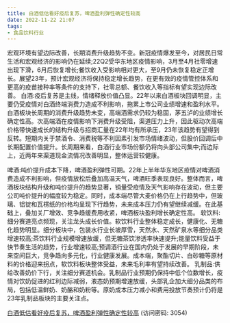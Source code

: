 ```yaml
---
title: 白酒低估看好疫后复苏，啤酒盈利弹性确定性较高
date: 2022-11-22 21:07
tags:
- 食品饮料行业
---
```

宏观环境有望边际改善，长期消费升级趋势不变。新冠疫情爆发至今，对居民日常生活和宏观经济的影响仍在延续;22Q2受华东地区疫情影响，3月至4月社零增速出现下滑，6月后恢复增长;餐饮收入受影响相对更大，至9月仍未恢复稳定正增长。展望23年，预计宏观经济将保持稳定增长趋势，在更有效的疫情管控体系和更高的疫苗接种率等条件的支持下，社零总额、餐饮收入等指标有望实现边际改善。
白酒:疫后复苏是主线，情绪释放价值凸显。22年以来白酒板块回调明显，主要仍受疫情对白酒终端消费力造成不利影响，拖累上市公司业绩增速和盈利水平。白酒板块长周期的消费升级趋势未变，高端酒需求仍较为稳固，茅五泸的业绩增长确定性高。次高端酒在疫情影响下消费升级受阻，渠道压力上升，因此驱动次高端价格带快速成长的结构升级与招商汇量在22年均有所承压，23年该趋势有望得到反转。短期内关于禁酒令、消费税等不利因素引发市场情绪波动，但股价回调后中长期配置价值提升。长周期来看，白酒行业市场份额仍将向头部公司集中;而边际上，近两年来渠道现金流情况改善明显，整体运营较健康。
<!-- more -->
啤酒:吨价提升成本下降，啤酒盈利弹性可期。22年上半年华东地区疫情对啤酒消费造成不利影响，但疫情放松后叠加高温天气，啤酒旺季表现良好。整体而言，啤酒板块结构升级和吨价提升的趋势显著，销量受疫情及天气影响存在波动，但主要公司吨价提升的幅度较为稳定。同时，成本端尽管大麦价格仍在上行趋势中，但玻璃、铝锭和瓦楞纸的价格均呈现下行趋势，未来成本压力仍有望继续减缓。在此基础上，叠加关厂增效、竞争趋缓费用收紧，啤酒板块盈利增长确定性高。
软饮料:细分赛道亮点频现，关注龙头成长价值。软饮料行业整体稳定成长，健康化、无糖化趋势明显。细分板块中，包装水行业长坡厚雪，天然水、天然矿泉水等细分品类增速较高;茶饮料行业规模增速放缓，但无糖茶饮渗透率快速提升;能量饮料受益于快节奏生活的趋势，行业增速较高;预调酒行业在国内仍处于发展的早期阶段，未来空间巨大，竞争趋向多元化，行业健康发展。成本端，聚酯切片、白砂糖等原材料的价格迎来拐点，软饮料板块整体受益，未来毛利率有望持续改善。
乳制品:供给改善奶价下行，关注细分赛道机会。乳制品行业预期仍保持中低个位数增长，疫情对饮奶促进的红利边际减弱，液态奶预期增速放缓，头部乳企加大细分品类的布局，包括低温鲜奶、奶酪和奶粉等。原奶成本压力减小和费用投放节奏预计仍将是23年乳制品板块的主要关注点。

[白酒低估看好疫后复苏，啤酒盈利弹性确定性较高](https://url12.ctfile.com/f/3948612-730568468-30b539?p=3054)
(访问密码: 3054)
